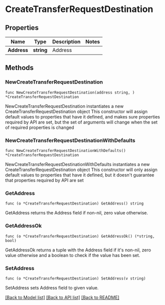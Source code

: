 # CreateTransferRequestDestination

## Properties

Name | Type | Description | Notes
------------ | ------------- | ------------- | -------------
**Address** | **string** | Address | 

## Methods

### NewCreateTransferRequestDestination

`func NewCreateTransferRequestDestination(address string, ) *CreateTransferRequestDestination`

NewCreateTransferRequestDestination instantiates a new CreateTransferRequestDestination object
This constructor will assign default values to properties that have it defined,
and makes sure properties required by API are set, but the set of arguments
will change when the set of required properties is changed

### NewCreateTransferRequestDestinationWithDefaults

`func NewCreateTransferRequestDestinationWithDefaults() *CreateTransferRequestDestination`

NewCreateTransferRequestDestinationWithDefaults instantiates a new CreateTransferRequestDestination object
This constructor will only assign default values to properties that have it defined,
but it doesn't guarantee that properties required by API are set

### GetAddress

`func (o *CreateTransferRequestDestination) GetAddress() string`

GetAddress returns the Address field if non-nil, zero value otherwise.

### GetAddressOk

`func (o *CreateTransferRequestDestination) GetAddressOk() (*string, bool)`

GetAddressOk returns a tuple with the Address field if it's non-nil, zero value otherwise
and a boolean to check if the value has been set.

### SetAddress

`func (o *CreateTransferRequestDestination) SetAddress(v string)`

SetAddress sets Address field to given value.



[[Back to Model list]](../README.md#documentation-for-models) [[Back to API list]](../README.md#documentation-for-api-endpoints) [[Back to README]](../README.md)


